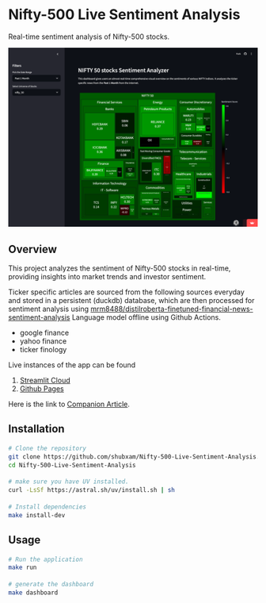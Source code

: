 # Nifty-500 Live Sentiment Analysis

Real-time sentiment analysis of Nifty-500 stocks.

![app-img](./res/app.png)

## Overview

This project analyzes the sentiment of Nifty-500 stocks in real-time, providing insights into market trends and investor sentiment.

Ticker specific articles are sourced from the following sources everyday and stored in a persistent (duckdb) database, which are then processed for sentiment analysis using [mrm8488/distilroberta-finetuned-financial-news-sentiment-analysis](https://huggingface.co/mrm8488/distilroberta-finetuned-financial-news-sentiment-analysis) Language model offline using Github Actions.
- google finance
- yahoo finance
- ticker finology

Live instances of the app can be found
1. [Streamlit Cloud](https://nifty-sad.streamlit.app/)
2. [Github Pages](https://shubxam.github.io/NIFTY_500_live_sentiment.html)

Here is the link to [Companion Article](https://xumitcapital.medium.com/sentiment-analysis-dashboard-using-python-d40506e2709d).

## Installation



```bash
# Clone the repository
git clone https://github.com/shubxam/Nifty-500-Live-Sentiment-Analysis.git
cd Nifty-500-Live-Sentiment-Analysis

# make sure you have UV installed.
curl -LsSf https://astral.sh/uv/install.sh | sh

# Install dependencies
make install-dev
```

## Usage

```bash
# Run the application
make run

# generate the dashboard
make dashboard
```
